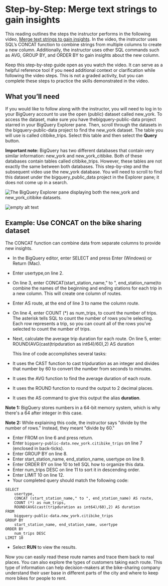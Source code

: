 # Step-by-Step: Merge text strings to gain insights

This reading outlines the steps the instructor performs in the following video, [Merge text strings to gain insights](https://www.coursera.org/learn/analyze-data/lecture/9V6L5). In the video, the instructor uses SQL’s CONCAT function to combine strings from multiple columns to create a new column. Additionally, the instructor uses other SQL commands such as AVG, GROUP BY, and ORDER BY to gain insights about the new column.

Keep this step-by-step guide open as you watch the video. It can serve as a helpful reference tool if you need additional context or clarification while following the video steps. This is not a graded activity, but you can complete these steps to practice the skills demonstrated in the video.

## What you’ll need

If you would like to follow along with the instructor, you will need to log in to your BigQuery account to use the open (public) dataset called new_york. To access the dataset, make sure you have thebigquery-public-data project starred in your BigQuery Explorer pane. Then, scroll through the datasets in the bigquery-public-data project to find the new_york dataset. The table you will use is called citibike_trips. Select this table and then select the **Query** button.

**Important note:** BigQuery has two different databases that contain very similar information: new_york and new_york_citibike. Both of these databases contain tables called citibike_trips. However, these tables are not exactly the same between both databases. This step-by-step and the subsequent video use the new_york database. You will need to scroll to find this dataset under the bigquery_public_data project in the Explorer pane; it does not come up in a search.

![The BigQuery Explorer pane displaying both the new_york and new_york_citibike datasets.](https://d3c33hcgiwev3.cloudfront.net/imageAssetProxy.v1/zzv9vE0bT16_Ztab42MffQ_51911f95aafa44a198b679c17a3ce1f1_DA_C5_M2_SbS_Merge-text-strings.png?expiry=1721001600000&hmac=3uk4Ukl-8BtIEm3I6qCBCUrkrLkmJnfQO8sqEaq0JrQ)

![empty alt text](https://d3c33hcgiwev3.cloudfront.net/imageAssetProxy.v1/Z65IW3QCSOmuSFt0Aijp8w_914270a3d2e84027b46e404f7a52007f_line-y.png?expiry=1721001600000&hmac=V7QTROcQV08iSspNUokdVKlJPsyhT2nX_l7yGtrCxXs)

## Example: Use CONCAT on the bike sharing dataset

The CONCAT function can combine data from separate columns to provide new insights.

* In the BigQuery editor, enter SELECT and press Enter (Windows) or Return (Mac).
* Enter usertype,on line 2.
* On line 3, enter CONCAT(start_station_name," to ", end_station_name)to combine the names of the beginning and ending stations for each trip in a new column. This will create one column of routes.
* Enter AS route, at the end of line 3 to name the column route.
* On line 4, enter COUNT (*) as num_trips, to count the number of trips. The asterisk tells SQL to count the number of rows you’re selecting. Each row represents a trip, so you can count all of the rows you’ve selected to count the number of trips.
* Next, calculate the average trip duration for each route. On line 5, enter:
  ROUND(AVG(cast(tripduration as int64)/60),2) AS duration

  This line of code accomplishes several tasks:
* It uses the CAST function to cast tripduration as an integer and divides that number by 60 to convert the number from seconds to minutes.
* It uses the AVG function to find the average duration of each route.
* It uses the ROUND function to round the output to 2 decimal places.
* It uses the AS command to give this output the alias **duration**.

**Note 1:** BigQuery stores numbers in a 64-bit memory system, which is why there's a 64 after integer in this case.

**Note 2:** While explaining this code, the instructor says "divide by the number of rows." Instead, they meant "divide by 60."

* Enter FROM on line 6 and press return.
* Enter `bigquery-public-data.new_york.citibike_trips` on line 7 (enclosed in back-ticks).
* Enter GROUP BY on line 8.
* Enter start_station_name, end_station_name, usertype on line 9.
* Enter ORDER BY on line 10 to tell SQL how to organize this data.
* Enter num_trips DESC on line 11 to sort it in descending order.
* Enter LIMIT 10 on line 12.
* Your completed query should match the following code:

```
SELECT
	usertype,
	CONCAT (start_station_name," to ", end_station_name) AS route,
	COUNT (*) as num_trips,
	ROUND(AVG(cast(tripduration as int64)/60),2) AS duration
FROM  
	bigquery-public-data.new_york.citibike_trips
GROUP BY  
	start_station_name, end_station_name, usertype 
ORDER BY
	num_trips DESC
LIMIT 10
```

* Select **RUN** to view the results.

Now you can easily read these route names and trace them back to real places. You can also explore the types of customers taking each route. This type of information can help decision-makers at the bike-sharing company understand their user base in different parts of the city and where to keep more bikes for people to rent.
